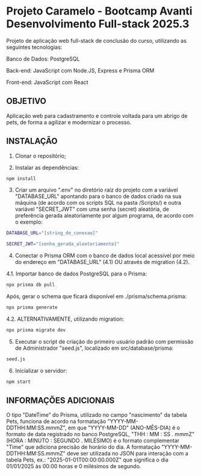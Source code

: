 # Projeto Caramelo - Bootcamp Avanti Desenvolvimento Full-stack 2025.3

Projeto de aplicação web full-stack de conclusão do curso, utilizando as seguintes tecnologias:

Banco de Dados: PostgreSQL

Back-end: JavaScript com Node.JS, Express e Prisma ORM 

Front-end: JavaScript com React

## OBJETIVO

Aplicação web para cadastramento e controle voltada para um abrigo de pets, de forma a agilizar e modernizar o processo.

## INSTALAÇÃO

1. Clonar o repositório;

2. Instalar as dependências:

```bash
npm install
```

3. Criar um arquivo ".env" no diretório raíz do projeto com a variável "DATABASE_URL" apontando para o banco de dados criado na sua máquina (de acordo com os scripts SQL na pasta /Scripts/) e outra variável "SECRET_JWT" com uma senha (secret) aleatória, de preferência gerada aleatoriamente por algum programa, de acordo com o exemplo:

```bash
DATABASE_URL="[string_de_conexao]" 

SECRET_JWT="[senha_gerada_aleatoriamente]"
```

4. Conectar o Prisma ORM com o banco de dados local acessível por meio do endereço em "DATABASE_URL" (4.1) OU através de migration (4.2).

4.1. Importar banco de dados PostgreSQL para o Prisma:

```bash
npx prisma db pull
```

Após, gerar o schema que ficará disponível em ./prisma/schema.prisma: 

```bash
npx prisma generate
```

4.2. ALTERNATIVAMENTE, utilizando migration:

```bash
npx prisma migrate dev
```

5. Executar o script de criação do primeiro usuário padrão com permissão de Administrador "seed.js", localizado em src/database/prisma:

```bash
seed.js
```

6. Inicializar o servidor:
   
```bash
npm start
```

## INFORMAÇÕES ADICIONAIS

O tipo "DateTime" do Prisma, utilizado no campo "nascimento" da tabela Pets, funciona de acordo na formatação "YYYY-MM-DDTHH:MM:SS.mmmZ", em que "YYYY-MM-DD" (ANO-MÊS-DIA) é o formato de data registrado no banco PostgreSQL, "THH : MM : SS . mmmZ" (HORA : MINUTO : SEGUNDO . MILÉSIMO) é o formato complementar "Time" que adiciona precisão de horário do dia. A formatação "YYYY-MM-DDTHH:MM:SS.mmmZ" deve ser utilizada no JSON para interação com a tabela Pets, ex.: "2025-01-01T00:00:00.000Z" que significa o dia 01/01/2025 às 00:00 horas e 0 milésimos de segundo.


